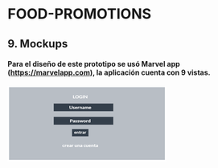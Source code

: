 # FOOD-PROMOTIONS

## 9. Mockups

#### Para el diseño de este prototipo se usó Marvel app (https://marvelapp.com), la aplicación cuenta con 9 vistas.

![picture 1](images/bb76de2bb8d1c9c4f1bdc5795c6fbed8e1be91476df802b38f4cac90afe4d038.png)  


